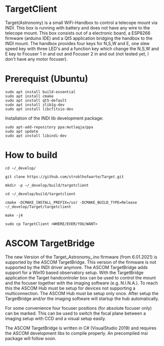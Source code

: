 # TargetClient
Target(Astronomy) is a small WiFi-Handbox to control a telecope mount via INDI. 
This box is running with battery and does not have any wire to the telecope mount. 
This box consists out of a electronic board, a ESP8266 firmware (arduino IDE) and a 
Qt5 application bridging the handbox to the INDI mount. The handbox provides four keys 
for N,S,W and E, one slew speed key with three LED's and a function key which change 
the N,S,W and E key to Focuser 1 in and out and Focuser 2 in and out 
(not tested yet, I don't have any motor focuser).

# Prerequist (Ubuntu)

```
sudo apt install build-essential
sudo apt install cmake
sudo apt install qt5-default
sudo apt install zlib1g-dev
sudo apt install libcfitsio-dev
```
Installation of the INDI lib development package:
```
sudo apt-add-repository ppa:mutlaqja/ppa
sudo apt update
sudo apt install libindi-dev
```

# How to build

```
cd ~/_develop/

git clone https://github.com/stroblhofwarte/Target.git

mkdir -p ~/_develop/build/targetclient

cd ~/_develop/build/targetclient

cmake -DCMAKE_INSTALL_PREFIX=/usr -DCMAKE_BUILD_TYPE=Release ~/_develop/Target/targetclient

make -j4

sudo cp TargetClient <WHERE/EVER/YOU/WANT>
```

# ASCOM TargetBridge

The new Version of the Target_Astronomy_.ino firmware (from 6.01.2021) is supported by the ASCOM TargetBridge. This version of the firmware is
not supported by the INDI driver anymore. 
The ASCOM TargetBridge adds support for a Win10 based observatory setup. With the TargetBridge application the Target handcontroler 
box can be used to control the mount and the focuser together with the imaging software (e.g. N.I.N.A.). To reach this the ASCOM Hub must
be setup for devices not supporting a multiconnection. The ASCOM Hub must be setup only once. After setup the TargetBridge and/or the imaging
software will startup the hub automatically.

For some convenience four focuser positions (for absolute focuser only) can be marked. This can be used to switch the focal plane between a 
imaging setup with CCD and a visual setup easily.

The ASCOM TargetBridge is written in C# (VisualStudio 2019) and requires the ASCOM development libs to compile properly. 
An precompiled msi package will follow soon.
